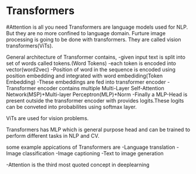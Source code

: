 # Transformers
#Attention is all you need
Transformers are language models used for NLP. But they are no more confined to language domain. Furture image processing is going to be done with transformers.
They are called vision transformers(ViTs).

General architecture of Transformer contains,
  -given input text is split into set of words called tokens.(Word Tokens)
  -each token is encoded into vector(word2vec) 
  -Position of word in the sequence is encoded using position embedding and integrated with word embediding(Token Embedding)
  -These embeddings are fed into transformer encoder
  -Transformer encoder contains multiple Multi-Layer Self-Attention Network(MSP)+Multi-layer Perceptron(MLP)+Norm
  -Finally a MLP-Head is present outside the transformer encoder with provides logits.These logits can be conveted into probabilites using softmax layer.
  
 ViTs are used for vision problems.
 
 Transformers has MLP which is general purpose head and can be trained to perform different tasks in NLP and CV.
 
 some example appications of Transformers are 
  -Language translation
  -Image classification
  -Image captioning
  -Text to image generation


-Attention is the third most quoted concept in deeplearning
